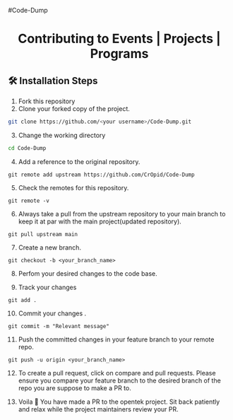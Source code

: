 #Code-Dump

<h1 align="center">Contributing to Events | Projects | Programs</h1>

## 🛠️ Installation Steps

1. Fork this repository
2. Clone your forked copy of the project.

```bash
git clone https://github.com/<your username>/Code-Dump.git
```

3. Change the working directory

```bash
cd Code-Dump
```

4. Add a reference to the original repository.

```
git remote add upstream https://github.com/CrOpid/Code-Dump
```

5. Check the remotes for this repository.

```
git remote -v
```

6. Always take a pull from the upstream repository to your main branch to keep it at par with the main project(updated repository).

```
git pull upstream main
```

7. Create a new branch.

```
git checkout -b <your_branch_name>
```

8. Perfom your desired changes to the code base.


9. Track your changes

```
git add .
```

10. Commit your changes .

```
git commit -m "Relevant message"
```

11. Push the committed changes in your feature branch to your remote repo.

```
git push -u origin <your_branch_name>

```

12. To create a pull request, click on compare and pull requests. Please ensure you compare your feature branch to the desired branch of the repo you are suppose to make a PR to.

13. Voila 🎉 You have made a PR to the opentek project. Sit back patiently and relax while the project maintainers review your PR.
